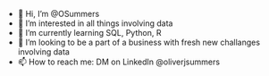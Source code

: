 - 👋 Hi, I’m @OSummers
- 👀 I’m interested in all things involving data
- 🌱 I’m currently learning SQL, Python, R
- 💞️ I’m looking to be a part of a business with fresh new challanges involving data
- 📫 How to reach me: DM on LinkedIn @oliverjsummers

<!---
OSummers/OSummers is a ✨ special ✨ repository because its `README.md` (this file) appears on your GitHub profile.
You can click the Preview link to take a look at your changes.
--->
